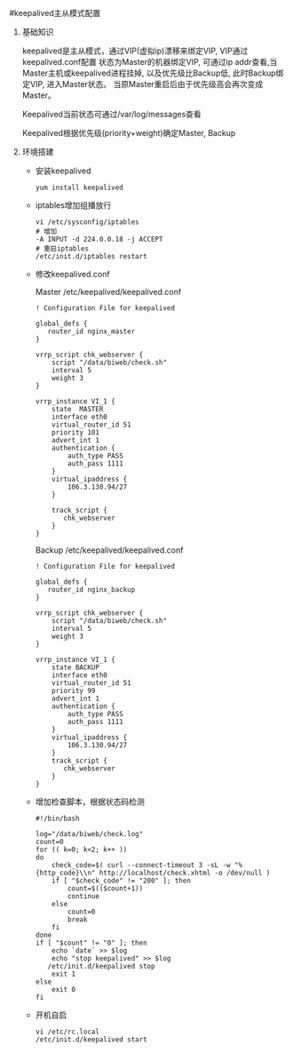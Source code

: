 #keepalived主从模式配置

1. 基础知识

   keepalived是主从模式，通过VIP(虚拟ip)漂移来绑定VIP, VIP通过keepalived.conf配置
   状态为Master的机器绑定VIP, 可通过ip addr查看,当Master主机或keepalived进程挂掉, 以及优先级比Backup低,
   此时Backup绑定VIP, 进入Master状态。 当原Master重启后由于优先级高会再次变成Master。

   Keepalived当前状态可通过/var/log/messages查看

   Keepalived根据优先级(priority+weight)确定Master, Backup


2. 环境搭建

    - 安装keepalived

        ```
        yum install keepalived
        ```
    - iptables增加组播放行

        ```
        vi /etc/sysconfig/iptables
        # 增加
        -A INPUT -d 224.0.0.18 -j ACCEPT
        # 重启iptables
        /etc/init.d/iptables restart
        ```

    - 修改keepalived.conf

        Master /etc/keepalived/keepalived.conf

        ```
        ! Configuration File for keepalived

        global_defs {
           router_id nginx_master
        }

        vrrp_script chk_webserver {
            script "/data/biweb/check.sh"
            interval 5
            weight 3
        }

        vrrp_instance VI_1 {
            state  MASTER
            interface eth0
            virtual_router_id 51
            priority 101
            advert_int 1
            authentication {
                auth_type PASS
                auth_pass 1111
            }
            virtual_ipaddress {
                106.3.130.94/27
            }

            track_script {
               chk_webserver
            }
        }

        ```

        Backup /etc/keepalived/keepalived.conf

        ```
        ! Configuration File for keepalived

        global_defs {
           router_id nginx_backup
        }

        vrrp_script chk_webserver {
            script "/data/biweb/check.sh"
            interval 5
            weight 3
        }

        vrrp_instance VI_1 {
            state BACKUP
            interface eth0
            virtual_router_id 51
            priority 99
            advert_int 1
            authentication {
                auth_type PASS
                auth_pass 1111
            }
            virtual_ipaddress {
                106.3.130.94/27
            }
            track_script {
               chk_webserver
            }
        }
        ```

    - 增加检查脚本，根据状态码检测

        ```
        #!/bin/bash

        log="/data/biweb/check.log"
        count=0
        for (( k=0; k<2; k++ ))
        do
            check_code=$( curl --connect-timeout 3 -sL -w "%{http_code}\\n" http://localhost/check.xhtml -o /dev/null )
            if [ "$check_code" != "200" ]; then
                count=$(($count+1))
                continue
            else
                count=0
                break
            fi
        done
        if [ "$count" != "0" ]; then
            echo `date` >> $log
            echo "stop keepalived" >> $log
           /etc/init.d/keepalived stop
            exit 1
        else
            exit 0
        fi
        ```

    - 开机自启

        ```
        vi /etc/rc.local
        /etc/init.d/keepalived start
        ```


